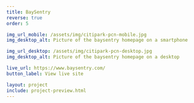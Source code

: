 ```yaml
---
title: BaySentry
reverse: true
order: 5

img_url_mobile: /assets/img/citipark-pcn-mobile.jpg
img_desktop_alt: Picture of the baysentry homepage on a smartphone

img_url_desktop: /assets/img/citipark-pcn-desktop.jpg
img_desktop_alt: Picture of the baysentry homepage on a desktop

live_url: https://www.baysentry.com/
button_label: View live site

layout: project
include: project-preview.html
---
```

